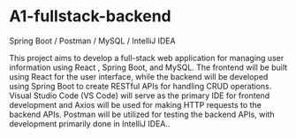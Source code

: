 # A1-fullstack-backend
Spring Boot / Postman / MySQL / IntelliJ IDEA

This project aims to develop a full-stack web application for managing user information using React , Spring Boot, and MySQL. The frontend will be built using React for the user interface, while the backend will be developed using Spring Boot to create RESTful APIs for handling CRUD operations. Visual Studio Code (VS Code) will serve as the primary IDE for frontend development and Axios will be used for making HTTP requests to the backend APIs. Postman will be utilized for testing the backend APIs, with development primarily done in IntelliJ IDEA..

